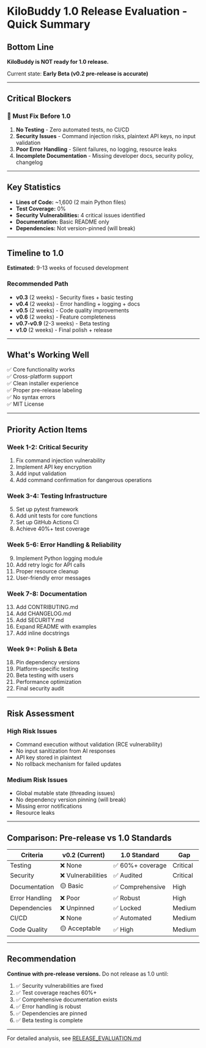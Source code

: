 # KiloBuddy 1.0 Release Evaluation - Quick Summary

## Bottom Line

**KiloBuddy is NOT ready for 1.0 release.**

Current state: **Early Beta (v0.2 pre-release is accurate)**

---

## Critical Blockers

### 🔴 Must Fix Before 1.0

1. **No Testing** - Zero automated tests, no CI/CD
2. **Security Issues** - Command injection risks, plaintext API keys, no input validation
3. **Poor Error Handling** - Silent failures, no logging, resource leaks
4. **Incomplete Documentation** - Missing developer docs, security policy, changelog

---

## Key Statistics

- **Lines of Code:** ~1,600 (2 main Python files)
- **Test Coverage:** 0%
- **Security Vulnerabilities:** 4 critical issues identified
- **Documentation:** Basic README only
- **Dependencies:** Not version-pinned (will break)

---

## Timeline to 1.0

**Estimated:** 9-13 weeks of focused development

### Recommended Path

- **v0.3** (2 weeks) - Security fixes + basic testing
- **v0.4** (2 weeks) - Error handling + logging + docs
- **v0.5** (2 weeks) - Code quality improvements
- **v0.6** (2 weeks) - Feature completeness
- **v0.7-v0.9** (2-3 weeks) - Beta testing
- **v1.0** (2 weeks) - Final polish + release

---

## What's Working Well

✅ Core functionality works  
✅ Cross-platform support  
✅ Clean installer experience  
✅ Proper pre-release labeling  
✅ No syntax errors  
✅ MIT License  

---

## Priority Action Items

### Week 1-2: Critical Security
1. Fix command injection vulnerability
2. Implement API key encryption
3. Add input validation
4. Add command confirmation for dangerous operations

### Week 3-4: Testing Infrastructure
5. Set up pytest framework
6. Add unit tests for core functions
7. Set up GitHub Actions CI
8. Achieve 40%+ test coverage

### Week 5-6: Error Handling & Reliability
9. Implement Python logging module
10. Add retry logic for API calls
11. Proper resource cleanup
12. User-friendly error messages

### Week 7-8: Documentation
13. Add CONTRIBUTING.md
14. Add CHANGELOG.md
15. Add SECURITY.md
16. Expand README with examples
17. Add inline docstrings

### Week 9+: Polish & Beta
18. Pin dependency versions
19. Platform-specific testing
20. Beta testing with users
21. Performance optimization
22. Final security audit

---

## Risk Assessment

### High Risk Issues
- Command execution without validation (RCE vulnerability)
- No input sanitization from AI responses
- API key stored in plaintext
- No rollback mechanism for failed updates

### Medium Risk Issues
- Global mutable state (threading issues)
- No dependency version pinning (will break)
- Missing error notifications
- Resource leaks

---

## Comparison: Pre-release vs 1.0 Standards

| Criteria | v0.2 (Current) | 1.0 Standard | Gap |
|----------|----------------|--------------|-----|
| Testing | ❌ None | ✅ 60%+ coverage | Critical |
| Security | ❌ Vulnerabilities | ✅ Audited | Critical |
| Documentation | 🟡 Basic | ✅ Comprehensive | High |
| Error Handling | ❌ Poor | ✅ Robust | High |
| Dependencies | ❌ Unpinned | ✅ Locked | Medium |
| CI/CD | ❌ None | ✅ Automated | Medium |
| Code Quality | 🟡 Acceptable | ✅ High | Medium |

---

## Recommendation

**Continue with pre-release versions.** Do not release as 1.0 until:

1. ✅ Security vulnerabilities are fixed
2. ✅ Test coverage reaches 60%+
3. ✅ Comprehensive documentation exists
4. ✅ Error handling is robust
5. ✅ Dependencies are pinned
6. ✅ Beta testing is complete

---

For detailed analysis, see [RELEASE_EVALUATION.md](RELEASE_EVALUATION.md)
